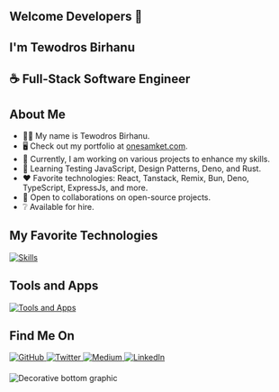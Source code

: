 <section id="wrapper">
  <div class="center">
    <h1>Welcome Developers 👋</h1>
    <h2>I'm Tewodros Birhanu</h2>
    <h2>☕ Full-Stack Software Engineer</h2>
  </div>

  <div>
    <h1>About Me</h1>
    <ul>
      <li>🧑‍💻 My name is Tewodros Birhanu.</li>
      <li>🖥️ Check out my portfolio at <a href="http://onesamket.vercel.app" target="_blank">onesamket.com</a>.</li>
      <li>🚀 Currently, I am working on various projects to enhance my skills.</li>
      <li>🧠 Learning Testing JavaScript, Design Patterns, Deno, and Rust.</li>
      <li>❤️ Favorite technologies: React, Tanstack, Remix, Bun, Deno, TypeScript, ExpressJs, and more.</li>
      <li>🤝 Open to collaborations on open-source projects.</li>
      <li>❔ Available for hire.</li>
    </ul>
  </div>

  <!-- Skills Section -->
  <div class="center">
    <h2>My Favorite Technologies</h2>
    <div class="skills">
      <a href="https://skillicons.dev" target="_blank">
        <img src="https://skillicons.dev/icons?i=html,css,sass,javascript,typescript,md,react,nextjs,nodejs,expressjs,rust,bun,graphql,remix,prisma,apollo,postgres,mongodb,mysql,sqlite,graphql,tailwind,vite,vitest&theme=light" alt="Skills" />
      </a>
    </div>
  </div>

  <!-- Tools and Apps Section -->
  <div class="center">
    <h2>Tools and Apps</h2>
    <div class="tools">
      <a href="https://skillicons.dev" target="_blank">
        <img src="https://skillicons.dev/icons?i=chrome,gmail,notion,figma,vercel,npm,pnpm,yarn,bun,powershell,github,git,postman,vscode,devto,discord,firebase,supabase,linkedin&theme=dark" alt="Tools and Apps" />
      </a>
    </div>
  </div>

  <!-- Socials Section -->
  <div class="center socials">
    <h2>Find Me On</h2>
    <a href="https://github.com/onesamket" target="_blank">
      <img src="https://img.shields.io/badge/-GitHub-181717?style=for-the-badge&logo=GitHub&logoColor=white" alt="GitHub">
    </a>
    <a href="https://twitter.com/onesamket" target="_blank">
      <img src="https://img.shields.io/badge/onesamket-Twitter-1da1f2?style=for-the-badge&logo=Twitter&logoColor=white" alt="Twitter">
    </a>
    <a href="https://medium.com/@onesamket" target="_blank">
      <img src="https://img.shields.io/badge/onesamket-Medium-12100e?style=for-the-badge&logo=Medium&logoColor=white" alt="Medium">
    </a>
    <a href="https://www.linkedin.com/in/ln-onesamket/" target="_blank">
      <img src="https://img.shields.io/badge/onesamket-LinkedIn-0077b5?style=for-the-badge&logo=LinkedIn&logoColor=white" alt="LinkedIn">
    </a>
  </div>

  <div class="center" style="margin-top: 20px;">
    <img src="https://raw.githubusercontent.com/mayhemantt/mayhemantt/Update/svg/Bottom.svg" alt="Decorative bottom graphic" />
  </div>
</section>

</body>
</html>
